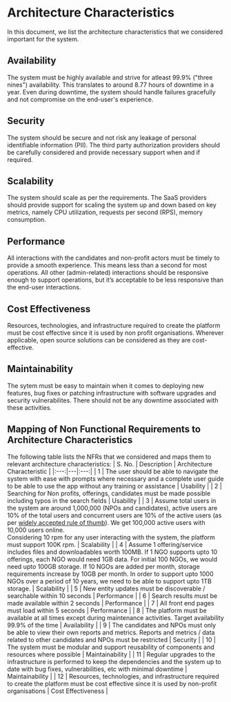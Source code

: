 # Architecture Characteristics
In this document, we list the architecture characteristics that we considered important for the system.

## Availability
The system must be highly available and strive for atleast 99.9% ("three nines") availability. This translates to around 8.77 hours of downtime in a year. Even during downtime, the system should handle failures gracefully and not compromise on the end-user's experience.

## Security
The system should be secure and not risk any leakage of personal identifiable information (PII). The third party authorization providers should be carefully considered and provide necessary support when and if required.

## Scalability
The system should scale as per the requirements. The SaaS providers should provide support for scaling the system up and down based on key metrics, namely CPU utilization, requests per second (RPS), memory consumption.

## Performance

All interactions with the candidates and non-profit actors must be timely to provide a smooth experience. This means less than a second for most operations. All other (admin-related) interactions should be responsive enough to support operations, but it’s acceptable to be less responsive than the end-user interactions.

## Cost Effectiveness
Resources, technologies, and infrastructure required to create the platform must be cost effective since it is used by non profit organisations. Wherever applicable, open source solutions can be considered as they are cost-effective.

## Maintainability
The sytem must be easy to maintain when it comes to deploying new features, bug fixes or patching infrastructure with software upgrades and security vulnerabilites. There should not be any downtime associated with these activities.

## Mapping of Non Functional Requirements to Architecture Characteristics
The following table lists the NFRs that we considered and maps them to relevant architecture characteristics:
| S. No. | Description | Architecture Characteristic |
|:---:|---|:---:|
| 1 | The user should be able to navigate the system with ease with prompts where necessary and a complete user guide to be able to use the app without any training or assistance | Usability |
| 2 | Searching for Non profits, offerings, candidates must be made possible including typos in the search fields | Usability |
| 3 | Assume total users in the system are around 1,000,000 (NPOs and candidates), active users are 10% of the total users and concurrent users are 10% of the active users (as per [widely accepted rule of thumb](https://www.ibm.com/docs/en/cognos-analytics/10.2.2?topic=SSEP7J_10.2.2/com.ibm.swg.ba.cognos.crn_arch.10.2.2.doc/c_arch_estimatingconcurrentusers.html)). We get 100,000 active users with 10,000 users online. <br/> Considering 10 rpm for any user interacting with the system, the platform must support 100K rpm. | Scalability |
| 4 | Assume 1 offering/service includes files and downloadables worth 100MB. If 1 NGO supports upto 10 offerings, each NGO would need 1GB data. For initial 100 NGOs, we would need upto 100GB storage. If 10 NGOs are added per month, storage requirements increase by 10GB per month. In order to support upto 1000 NGOs over a period of 10 years, we need to be able to support upto 1TB storage. | Scalability |
| 5 | New entity updates must be discoverable / searchable within 10 seconds | Performance |
| 6 | Search results must be made available within 2 seconds | Performance |
| 7 | All front end pages must load within 5 seconds | Performance |
| 8 | The platform must be available at all times except during maintenance activities. Target availability 99.9% of the time | Availability |
| 9 | The candidates and NPOs must only be able to view their own reports and metrics. Reports and metrics / data related to other candidates and NPOs must be restricted | Security |
| 10 | The system must be modular and support reusability of components and resources where possible | Maintainability |
| 11 | Regular upgrades to the infrastructure is performed to keep the dependencies and the system up to date with bug fixes, vulnerabilities, etc with minimal downtime | Maintainability |
| 12 | Resources, technologies, and infrastructure required to create the platform must be cost effective since it is used by non-profit organisations | Cost Effectiveness |
